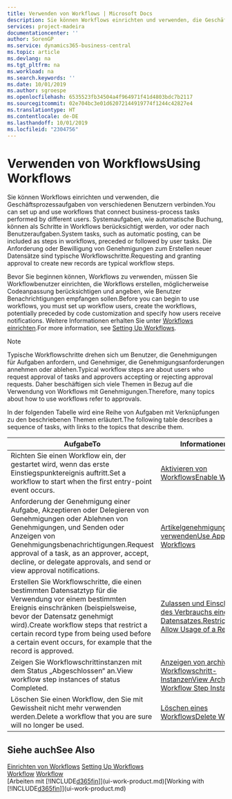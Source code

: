 ```yaml
---
title: Verwenden von Workflows | Microsoft Docs
description: Sie können Workflows einrichten und verwenden, die Geschäftsprozessaufgaben von verschiedenen Benutzern verbinden. Systemaufgaben, wie automatische Buchung, können als Schritte in Workflows berücksichtigt werden, vor oder nach Benutzeraufgaben. Die Anforderung oder Bewilligung von Genehmigungen zum Erstellen neuer Datensätze sind typische Workflowschritte.
services: project-madeira
documentationcenter: ''
author: SorenGP
ms.service: dynamics365-business-central
ms.topic: article
ms.devlang: na
ms.tgt_pltfrm: na
ms.workload: na
ms.search.keywords: ''
ms.date: 10/01/2019
ms.author: sgroespe
ms.openlocfilehash: 6535523fb34504a4f964971f41d4803bdc7b2117
ms.sourcegitcommit: 02e704bc3e01d62072144919774f1244c42827e4
ms.translationtype: HT
ms.contentlocale: de-DE
ms.lasthandoff: 10/01/2019
ms.locfileid: "2304756"
---
```

# <a name="using-workflows"></a><span data-ttu-id="7d2a5-105">Verwenden von Workflows</span><span class="sxs-lookup"><span data-stu-id="7d2a5-105">Using Workflows</span></span>
<span data-ttu-id="7d2a5-106">Sie können Workflows einrichten und verwenden, die Geschäftsprozessaufgaben von verschiedenen Benutzern verbinden.</span><span class="sxs-lookup"><span data-stu-id="7d2a5-106">You can set up and use workflows that connect business-process tasks performed by different users.</span></span> <span data-ttu-id="7d2a5-107">Systemaufgaben, wie automatische Buchung, können als Schritte in Workflows berücksichtigt werden, vor oder nach Benutzeraufgaben.</span><span class="sxs-lookup"><span data-stu-id="7d2a5-107">System tasks, such as automatic posting, can be included as steps in workflows, preceded or followed by user tasks.</span></span> <span data-ttu-id="7d2a5-108">Die Anforderung oder Bewilligung von Genehmigungen zum Erstellen neuer Datensätze sind typische Workflowschritte.</span><span class="sxs-lookup"><span data-stu-id="7d2a5-108">Requesting and granting approval to create new records are typical workflow steps.</span></span>  

 <span data-ttu-id="7d2a5-109">Bevor Sie beginnen können, Workflows zu verwenden, müssen Sie Workflowbenutzer einrichten, die Workflows erstellen, möglicherweise Codeanpassung berücksichtigen und angeben, wie Benutzer Benachrichtigungen empfangen sollen.</span><span class="sxs-lookup"><span data-stu-id="7d2a5-109">Before you can begin to use workflows, you must set up workflow users, create the workflows, potentially preceded by code customization and specify how users receive notifications.</span></span> <span data-ttu-id="7d2a5-110">Weitere Informationen erhalten Sie unter [Workflows einrichten](across-set-up-workflows.md).</span><span class="sxs-lookup"><span data-stu-id="7d2a5-110">For more information, see [Setting Up Workflows](across-set-up-workflows.md).</span></span>  

> [!NOTE]  
>  <span data-ttu-id="7d2a5-111">Typische Workflowschritte drehen sich um Benutzer, die Genehmigungen für Aufgaben anfordern, und Genehmiger, die Genehmigungsanforderungen annehmen oder ablehen.</span><span class="sxs-lookup"><span data-stu-id="7d2a5-111">Typical workflow steps are about users who request approval of tasks and approvers accepting or rejecting approval requests.</span></span> <span data-ttu-id="7d2a5-112">Daher beschäftigen sich viele Themen in Bezug auf die Verwendung von Workflows mit Genehmigungen.</span><span class="sxs-lookup"><span data-stu-id="7d2a5-112">Therefore, many topics about how to use workflows refer to approvals.</span></span>  

 <span data-ttu-id="7d2a5-113">In der folgenden Tabelle wird eine Reihe von Aufgaben mit Verknüpfungen zu den beschriebenen Themen erläutert.</span><span class="sxs-lookup"><span data-stu-id="7d2a5-113">The following table describes a sequence of tasks, with links to the topics that describe them.</span></span>  

|<span data-ttu-id="7d2a5-114">**Aufgabe**</span><span class="sxs-lookup"><span data-stu-id="7d2a5-114">**To**</span></span>|<span data-ttu-id="7d2a5-115">**Informationen**</span><span class="sxs-lookup"><span data-stu-id="7d2a5-115">**See**</span></span>|  
|------------|-------------|  
|<span data-ttu-id="7d2a5-116">Richten Sie einen Workflow ein, der gestartet wird, wenn das erste Einstiegspunktereignis auftritt.</span><span class="sxs-lookup"><span data-stu-id="7d2a5-116">Set a workflow to start when the first entry-point event occurs.</span></span>|[<span data-ttu-id="7d2a5-117">Aktivieren von Workflows</span><span class="sxs-lookup"><span data-stu-id="7d2a5-117">Enable Workflows</span></span>](across-how-to-enable-workflows.md)|  
|<span data-ttu-id="7d2a5-118">Anforderung der Genehmigung einer Aufgabe, Akzeptieren oder Delegieren von Genehmigungen oder Ablehnen von Genehmigungen, und Senden oder Anzeigen von Genehmigungsbenachrichtigungen.</span><span class="sxs-lookup"><span data-stu-id="7d2a5-118">Request approval of a task, as an approver, accept, decline, or delegate approvals, and send or view approval notifications.</span></span>|[<span data-ttu-id="7d2a5-119">Artikelgenehmigungsworkflow verwenden</span><span class="sxs-lookup"><span data-stu-id="7d2a5-119">Use Approval Workflows</span></span>](across-how-use-approval-workflows.md)|  
|<span data-ttu-id="7d2a5-120">Erstellen Sie Workflowschritte, die einen bestimmten Datensatztyp für die Verwendung vor einem bestimmten Ereignis einschränken (beispielsweise, bevor der Datensatz genehmigt wird).</span><span class="sxs-lookup"><span data-stu-id="7d2a5-120">Create workflow steps that restrict a certain record type from being used before a certain event occurs, for example that the record is approved.</span></span>|[<span data-ttu-id="7d2a5-121"> Zulassen und Einschränken des Verbrauchs eines Datensatzes.</span><span class="sxs-lookup"><span data-stu-id="7d2a5-121">Restrict and Allow Usage of a Record</span></span>](across-how-to-restrict-and-allow-usage-of-a-record.md)|  
|<span data-ttu-id="7d2a5-122">Zeigen Sie Workflowschrittinstanzen mit dem Status „Abgeschlossen“ an.</span><span class="sxs-lookup"><span data-stu-id="7d2a5-122">View workflow step instances of status Completed.</span></span>|[<span data-ttu-id="7d2a5-123">Anzeigen von archivierten Workflowschritt-Instanzen</span><span class="sxs-lookup"><span data-stu-id="7d2a5-123">View Archived Workflow Step Instances</span></span>](across-how-to-view-archived-workflow-step-instances.md)|  
|<span data-ttu-id="7d2a5-124">Löschen Sie einen Workflow, den Sie mit Gewissheit nicht mehr verwenden werden.</span><span class="sxs-lookup"><span data-stu-id="7d2a5-124">Delete a workflow that you are sure will no longer be used.</span></span>|[<span data-ttu-id="7d2a5-125">Löschen eines Workflows</span><span class="sxs-lookup"><span data-stu-id="7d2a5-125">Delete Workflows</span></span>](across-how-to-delete-workflows.md)|  

## <a name="see-also"></a><span data-ttu-id="7d2a5-126">Siehe auch</span><span class="sxs-lookup"><span data-stu-id="7d2a5-126">See Also</span></span>  
<span data-ttu-id="7d2a5-127">[Einrichten von Workflows](across-set-up-workflows.md) </span><span class="sxs-lookup"><span data-stu-id="7d2a5-127">[Setting Up Workflows](across-set-up-workflows.md) </span></span>  
<span data-ttu-id="7d2a5-128">[Workflow](across-workflow.md) </span><span class="sxs-lookup"><span data-stu-id="7d2a5-128">[Workflow](across-workflow.md) </span></span>  
<span data-ttu-id="7d2a5-129">[Arbeiten mit [!INCLUDE[d365fin](includes/d365fin_md.md)]](ui-work-product.md)</span><span class="sxs-lookup"><span data-stu-id="7d2a5-129">[Working with [!INCLUDE[d365fin](includes/d365fin_md.md)]](ui-work-product.md)</span></span>
